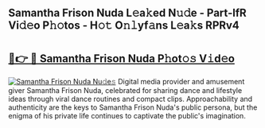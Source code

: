 ## Samantha Frison Nuda L𝚎a𝚔ed N𝚞𝚍e - Part-lfR Vi𝚍𝚎o P𝚑𝚘tos - H𝚘𝚝 O𝚗𝚕yf𝚊ns L𝚎a𝚔s RPRv4

# <h2><a href="http://kf2u76c.oniu.top/?m=Samantha+Frison+Nuda">🔗👉 🔴 Samantha Frison Nuda P𝚑ot𝚘𝚜 V𝚒d𝚎o</a></h2>

[![Samantha Frison Nuda Nu𝚍e𝚜](https://i.imgur.com/0qMVB7G.gif)](http://kf2u76c.oniu.top/?m=Samantha+Frison+Nuda)
Digital media provider and amusement giver Samantha Frison Nuda, celebrated for sharing dance and lifestyle ideas through viral dance routines and compact clips. Approachability and authenticity are the keys to Samantha Frison Nuda's public persona, but the enigma of his private life continues to captivate the public's imagination.  
